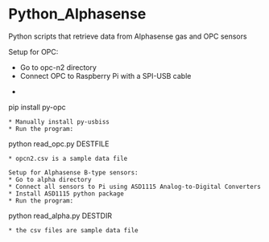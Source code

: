 # Python_Alphasense
Python scripts that retrieve data from Alphasense gas and OPC sensors

Setup for OPC:
* Go to opc-n2 directory
* Connect OPC to Raspberry Pi with a SPI-USB cable
* ~~~
pip install py-opc
~~~
* Manually install py-usbiss
* Run the program: 
~~~
python read_opc.py DESTFILE
~~~
* opcn2.csv is a sample data file

Setup for Alphasense B-type sensors:
* Go to alpha directory
* Connect all sensors to Pi using ASD1115 Analog-to-Digital Converters
* Install ASD1115 python package
* Run the program: 
~~~
python read_alpha.py DESTDIR
~~~
* the csv files are sample data file

